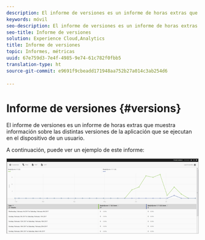```yaml
---
description: El informe de versiones es un informe de horas extras que muestra información sobre las distintas versiones de la aplicación que se ejecutan en el dispositivo de un usuario.
keywords: móvil
seo-description: El informe de versiones es un informe de horas extras que muestra información sobre las distintas versiones de la aplicación que se ejecutan en el dispositivo de un usuario.
seo-title: Informe de versiones
solution: Experience Cloud,Analytics
title: Informe de versiones
topic: Informes, métricas
uuid: 67e759d3-7e4f-4985-9e74-61c782f0fbb5
translation-type: ht
source-git-commit: e9691f9cbeadd171948aa752b27a014c3ab254d6

---
```



# Informe de versiones {#versions}

El informe de versiones es un informe de horas extras que muestra información sobre las distintas versiones de la aplicación que se ejecutan en el dispositivo de un usuario.

A continuación, puede ver un ejemplo de este informe:

![](assets/report_versions.png)

